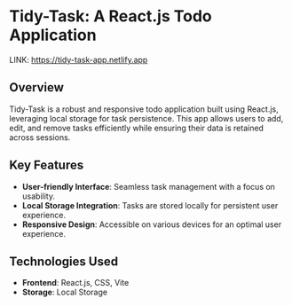 # Tidy-Task: A React.js Todo Application

LINK: https://tidy-task-app.netlify.app

## Overview

Tidy-Task is a robust and responsive todo application built using React.js, leveraging local storage for task persistence. This app allows users to add, edit, and remove tasks efficiently while ensuring their data is retained across sessions.

## Key Features

- **User-friendly Interface**: Seamless task management with a focus on usability.
- **Local Storage Integration**: Tasks are stored locally for persistent user experience.
- **Responsive Design**: Accessible on various devices for an optimal user experience.

## Technologies Used

- **Frontend**: React.js, CSS, Vite
- **Storage**: Local Storage
